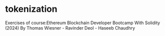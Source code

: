 # tokenization
Exercises of course:Ethereum Blockchain Developer Bootcamp With Solidity (2024) By Thomas Wiesner - Ravinder Deol - Haseeb Chaudhry
